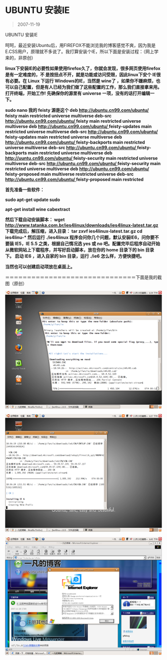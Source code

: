 # UBUNTU 安装IE 

> 2007-11-19

<div class="pcs-article-content_ptkaiapt4bxy_baiduscarticle" id="detailArticleContent_ptkaiapt4bxy_baiduscarticle">
 <p>
  UBUNTU 安装IE
 </p>
 <p>
  呵呵，最近安装Ubuntu后，用FIREFOX不能浏览我的博客感觉不爽，因为我是E.CSS用户，原理就不多说了。我打算安装个IE，所以下面是安装过程：（网上学来的，非原创）
 </p>
 <p>
  <strong>
   linux下安装IE的必要性如果使用firefox久了，你就会发现，很多网页使用firefox是有一定难度的，不 是按扭点不开，就是功能或访问受限，因此linux下安个 IE很有必要。在 Linux 下运行 Windows的IE，当然是 wine了 ，如果你不嫌麻烦，也可以自己配置，但是有人已经为我们做了这些配置的工作，那么我们直接拿来用。打开终端，开始工作! 先确保你的源里有 universe 一项，没有的话打开编辑一下。
  </strong>
 </p>
 <p>
  <strong>
   sudo nano
  </strong>
  <strong>
   我的 feisty 源是这个 deb
  </strong>
  <a href="http://ubuntu.cn99.com/ubuntu/">
   <strong>
    http://ubuntu.cn99.com/ubuntu/
   </strong>
  </a>
  <strong>
   feisty main restricted universe multiverse deb-src
  </strong>
  <a href="http://ubuntu.cn99.com/ubuntu/">
   <strong>
    http://ubuntu.cn99.com/ubuntu/
   </strong>
  </a>
  <strong>
   feisty main restricted universe multiverse deb
  </strong>
  <a href="http://ubuntu.cn99.com/ubuntu/">
   <strong>
    http://ubuntu.cn99.com/ubuntu/
   </strong>
  </a>
  <strong>
   feisty-updates main restricted universe multiverse deb-src
  </strong>
  <a href="http://ubuntu.cn99.com/ubuntu/">
   <strong>
    http://ubuntu.cn99.com/ubuntu/
   </strong>
  </a>
  <strong>
   feisty-updates main restricted universe multiverse deb
  </strong>
  <a href="http://ubuntu.cn99.com/ubuntu/">
   <strong>
    http://ubuntu.cn99.com/ubuntu/
   </strong>
  </a>
  <strong>
   feisty-backports main restricted universe multiverse deb-src
  </strong>
  <a href="http://ubuntu.cn99.com/ubuntu/">
   <strong>
    http://ubuntu.cn99.com/ubuntu/
   </strong>
  </a>
  <strong>
   feisty-backports main restricted universe multiverse deb
  </strong>
  <a href="http://uuntu.cn99.com/ubuntu/">
   <strong>
    http://uuntu.cn99.com/ubuntu/
   </strong>
  </a>
  <strong>
   feisty-security main restricted universe multiverse deb-src
  </strong>
  <a href="http://ubuntu.cn99.com/ubuntu/">
   <strong>
    http://ubuntu.cn99.com/ubuntu/
   </strong>
  </a>
  <strong>
   feisty-security main restricted universe multiverse deb
  </strong>
  <a href="http://ubuntu.cn99.com/ubuntu/">
   <strong>
    http://ubuntu.cn99.com/ubuntu/
   </strong>
  </a>
  <strong>
   feisty-proposed main multiverse restricted universe deb-src
  </strong>
  <a href="http://ubuntu.cn99.com/ubuntu/">
   <strong>
    http://ubuntu.cn99.com/ubuntu/
   </strong>
  </a>
  <strong>
   feisty-proposed main restricted
  </strong>
 </p>
 <p>
  <strong>
   首先准备一些软件：
  </strong>
 </p>
 <p>
  <strong>
   sudo apt-get update sudo
  </strong>
 </p>
 <p>
  <strong>
   apt-get install wine cabextract
  </strong>
 </p>
 <p>
  <strong>
   然后下载自动安装脚本： wget
  </strong>
  <a href="http://www.tatanka.com.br/ies4linux/downloads/ies4linux-latest.tar.gz">
   <strong>
    http://www.tatanka.com.br/ies4linux/downloads/ies4linux-latest.tar.gz
   </strong>
  </a>
  <strong>
   下载完成后，解压缩，进入目录： tar zxvf ies4linux-latest.tar.gz cd ies4linu-* 然后运行 ./ies4linux 程序会问你几个问题，默认安装IE6，问你要不要装 IE5，IE 5.5 之类，根据自己情况选 yes 或 no 吧。配置完毕后程序自动开始从微软网站上下载程序，并写好启动脚本，放在你的 home 目录下的 bin 目录下。 启动 IE6 ，进入自家的 bin 目录，运行 ./ie6 怎么样，方便快捷吧。
  </strong>
 </p>
 <p>
  <strong>
   当然也可以创建启动项放在桌面上。
  </strong>
 </p>
 <p>
  ＝＝＝＝＝＝＝＝＝＝＝＝＝＝＝＝＝＝＝＝＝＝＝＝＝＝＝＝＝＝下面是我的截图（原创）
 </p>
 <p>
  <img class="blogimg" small="0" src="images/36732f23ec6acee64d941a330b4e000f.jpg"/>
 </p>
 <p>
 </p>
 <p>
  <img class="blogimg" small="0" src="images/78d39b6b1dc19541a7fc82ed8a1db9a6.jpg"/>
 </p>
 <p>
 </p>
 <img class="blogimg" small="0" src="images/c328f34fe3508192fe301b5989d8fea0.jpg"/>
</div>


